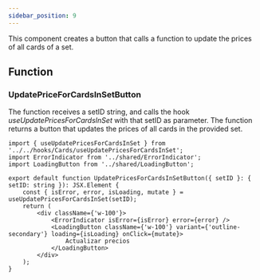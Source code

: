```yaml
---
sidebar_position: 9
---
```


This component creates a button that calls a function to update the prices of all cards of a set.

## Function

### UpdatePriceForCardsInSetButton

The function receives a setID string, and calls the hook _useUpdatePricesForCardsInSet_ with that setID as parameter. The function returns a button that updates the prices of all cards in the provided set.

```tsx
import { useUpdatePricesForCardsInSet } from '../../hooks/Cards/useUpdatePricesForCardsInSet';
import ErrorIndicator from '../shared/ErrorIndicator';
import LoadingButton from '../shared/LoadingButton';

export default function UpdatePricesForCardsInSetButton({ setID }: { setID: string }): JSX.Element {
    const { isError, error, isLoading, mutate } = useUpdatePricesForCardsInSet(setID);
    return (
        <div className={'w-100'}>
            <ErrorIndicator isError={isError} error={error} />
            <LoadingButton className={'w-100'} variant={'outline-secondary'} loading={isLoading} onClick={mutate}>
                Actualizar precios
            </LoadingButton>
        </div>
    );
}
```